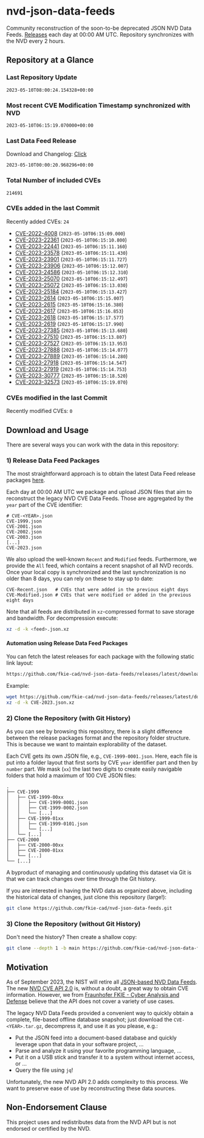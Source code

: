 # nvd-json-data-feeds

Community reconstruction of the soon-to-be deprecated JSON NVD Data Feeds. 
[Releases](releases/latest) each day at 00:00 AM UTC.
Repository synchronizes with the NVD every 2 hours.

## Repository at a Glance

### Last Repository Update

```plain
2023-05-10T08:00:24.154328+00:00
```

### Most recent CVE Modification Timestamp synchronized with NVD

```plain
2023-05-10T06:15:19.070000+00:00
```

### Last Data Feed Release

Download and Changelog: [Click](releases/latest)

```plain
2023-05-10T00:00:20.968296+00:00
```

### Total Number of included CVEs

```plain
214691
```

### CVEs added in the last Commit

Recently added CVEs: `24`

* [CVE-2022-4008](CVE-2022/CVE-2022-40xx/CVE-2022-4008.json) (`2023-05-10T06:15:09.000`)
* [CVE-2023-22361](CVE-2023/CVE-2023-223xx/CVE-2023-22361.json) (`2023-05-10T06:15:10.800`)
* [CVE-2023-22441](CVE-2023/CVE-2023-224xx/CVE-2023-22441.json) (`2023-05-10T06:15:11.160`)
* [CVE-2023-23578](CVE-2023/CVE-2023-235xx/CVE-2023-23578.json) (`2023-05-10T06:15:11.430`)
* [CVE-2023-23901](CVE-2023/CVE-2023-239xx/CVE-2023-23901.json) (`2023-05-10T06:15:11.727`)
* [CVE-2023-23906](CVE-2023/CVE-2023-239xx/CVE-2023-23906.json) (`2023-05-10T06:15:12.007`)
* [CVE-2023-24586](CVE-2023/CVE-2023-245xx/CVE-2023-24586.json) (`2023-05-10T06:15:12.310`)
* [CVE-2023-25070](CVE-2023/CVE-2023-250xx/CVE-2023-25070.json) (`2023-05-10T06:15:12.497`)
* [CVE-2023-25072](CVE-2023/CVE-2023-250xx/CVE-2023-25072.json) (`2023-05-10T06:15:13.030`)
* [CVE-2023-25184](CVE-2023/CVE-2023-251xx/CVE-2023-25184.json) (`2023-05-10T06:15:13.427`)
* [CVE-2023-2614](CVE-2023/CVE-2023-26xx/CVE-2023-2614.json) (`2023-05-10T06:15:15.007`)
* [CVE-2023-2615](CVE-2023/CVE-2023-26xx/CVE-2023-2615.json) (`2023-05-10T06:15:16.380`)
* [CVE-2023-2617](CVE-2023/CVE-2023-26xx/CVE-2023-2617.json) (`2023-05-10T06:15:16.853`)
* [CVE-2023-2618](CVE-2023/CVE-2023-26xx/CVE-2023-2618.json) (`2023-05-10T06:15:17.577`)
* [CVE-2023-2619](CVE-2023/CVE-2023-26xx/CVE-2023-2619.json) (`2023-05-10T06:15:17.990`)
* [CVE-2023-27385](CVE-2023/CVE-2023-273xx/CVE-2023-27385.json) (`2023-05-10T06:15:13.680`)
* [CVE-2023-27510](CVE-2023/CVE-2023-275xx/CVE-2023-27510.json) (`2023-05-10T06:15:13.807`)
* [CVE-2023-27527](CVE-2023/CVE-2023-275xx/CVE-2023-27527.json) (`2023-05-10T06:15:13.953`)
* [CVE-2023-27888](CVE-2023/CVE-2023-278xx/CVE-2023-27888.json) (`2023-05-10T06:15:14.077`)
* [CVE-2023-27889](CVE-2023/CVE-2023-278xx/CVE-2023-27889.json) (`2023-05-10T06:15:14.280`)
* [CVE-2023-27918](CVE-2023/CVE-2023-279xx/CVE-2023-27918.json) (`2023-05-10T06:15:14.547`)
* [CVE-2023-27919](CVE-2023/CVE-2023-279xx/CVE-2023-27919.json) (`2023-05-10T06:15:14.753`)
* [CVE-2023-30777](CVE-2023/CVE-2023-307xx/CVE-2023-30777.json) (`2023-05-10T06:15:18.520`)
* [CVE-2023-32573](CVE-2023/CVE-2023-325xx/CVE-2023-32573.json) (`2023-05-10T06:15:19.070`)


### CVEs modified in the last Commit

Recently modified CVEs: `0`



## Download and Usage

There are several ways you can work with the data in this repository:

### 1) Release Data Feed Packages

The most straightforward approach is to obtain the latest Data Feed release packages [here](releases/latest).

Each day at 00:00 AM UTC we package and upload JSON files that aim to reconstruct the legacy NVD CVE Data Feeds.
Those are aggregated by the `year` part of the CVE identifier:

```
# CVE-<YEAR>.json
CVE-1999.json
CVE-2001.json
CVE-2002.json
CVE-2003.json
[...]
CVE-2023.json
```

We also upload the well-known `Recent` and `Modified` feeds.
Furthermore, we provide the `All` feed, which contains a recent snapshot of all NVD records.
Once your local copy is synchronized and the last synchronization is no older than 8 days, you can rely on these to stay up to date:

```plain
CVE-Recent.json   # CVEs that were added in the previous eight days
CVE-Modified.json # CVEs that were modified or added in the previous eight days
```

Note that all feeds are distributed in `xz`-compressed format to save storage and bandwidth.
For decompression execute:

```sh
xz -d -k <feed>.json.xz
```


#### Automation using Release Data Feed Packages

You can fetch the latest releases for each package with the following static link layout:

```sh
https://github.com/fkie-cad/nvd-json-data-feeds/releases/latest/download/CVE-<YEAR>.json.xz
```

Example:

```sh
wget https://github.com/fkie-cad/nvd-json-data-feeds/releases/latest/download/CVE-2023.json.xz
xz -d -k CVE-2023.json.xz
```

### 2) Clone the Repository (with Git History)

As you can see by browsing this repository, there is a slight difference between the release packages format and the repository folder structure.
This is because we want to maintain explorability of the dataset.

Each CVE gets its own JSON file, e.g., `CVE-1999-0001.json`.
Here, each file is put into a folder layout that first sorts by CVE `year` identifier part and then by `number` part.
We mask (`xx`) the last two digits to create easily navigable folders that hold a maximum of 100 CVE JSON files:

```plain
.
├── CVE-1999
│   ├── CVE-1999-00xx
│   │   ├── CVE-1999-0001.json
│   │   ├── CVE-1999-0002.json
│   │   └── [...]
│   ├── CVE-1999-01xx
│   │   ├── CVE-1999-0101.json
│   │   └── [...]
│   └── [...]
├── CVE-2000
│   ├── CVE-2000-00xx
│   ├── CVE-2000-01xx
│   └── [...]
└── [...]
```

A byproduct of managing and continuously updating this dataset via Git is that we can track changes over time through the Git history.

If you are interested in having the NVD data as organized above, including the historical data of changes, just clone this repository (large!):

```sh
git clone https://github.com/fkie-cad/nvd-json-data-feeds.git
```

### 3) Clone the Repository (without Git History)

Don't need the history? Then create a shallow copy:

```sh
git clone --depth 1 -b main https://github.com/fkie-cad/nvd-json-data-feeds.git
```

## Motivation

As of September 2023, the NIST will retire all [JSON-based NVD Data Feeds](https://nvd.nist.gov/vuln/data-feeds#divRetirementBanner-1).
The new [NVD CVE API 2.0](https://nvd.nist.gov/developers/vulnerabilities) is, without a doubt, a great way to obtain CVE information.
However, we from [Fraunhofer FKIE - Cyber Analysis and Defense](https://www.fkie.fraunhofer.de/en/departments/cad.html) believe that the API does not cover a variety of use cases.

The legacy NVD Data Feeds provided a convenient way to quickly obtain a complete, file-based offline database snapshot; just download the `CVE-<YEAR>.tar.gz`, decompress it, and use it as you please, e.g.:

* Put the JSON feed into a document-based database and quickly leverage upon that data in your software project, ...
* Parse and analyze it using your favorite programming language, ...
* Put it on a USB stick and transfer it to a system without internet access, or ...
* Query the file using `jq`!

Unfortunately, the new NVD API 2.0 adds complexity to this process.
We want to preserve ease of use by reconstructing these data sources.

## Non-Endorsement Clause

This project uses and redistributes data from the NVD API but is not endorsed or certified by the NVD.